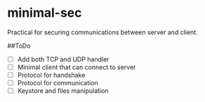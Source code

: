 minimal-sec
===========

Practical for securing communications between server and client.


##ToDo
- [ ] Add both TCP and UDP handler
- [ ] Minimal client that can connect to server
- [ ] Protocol for handshake
- [ ] Protocol for communication
- [ ] Keystore and files manipulation
